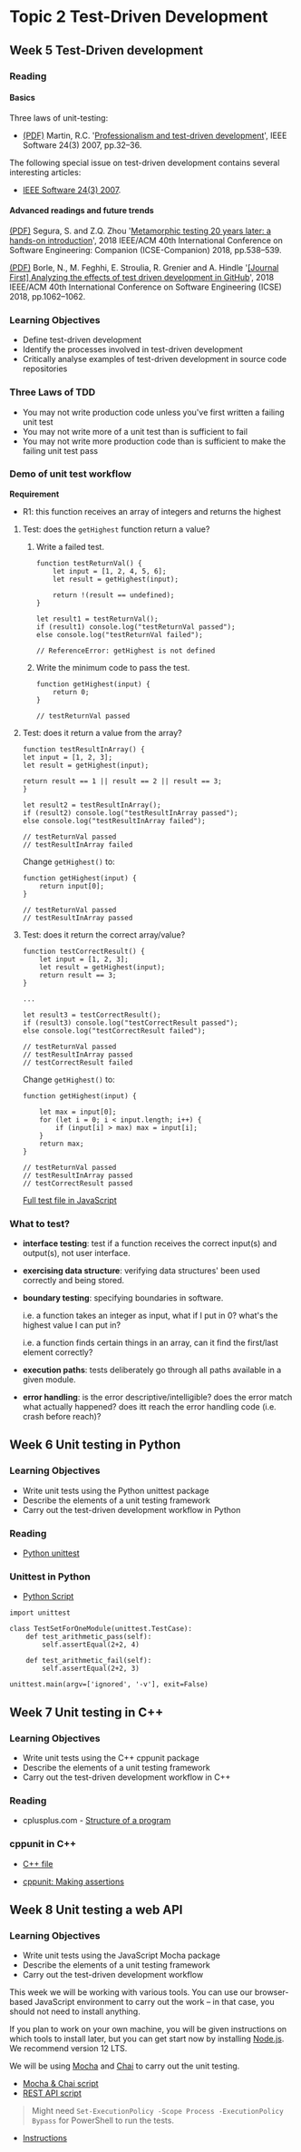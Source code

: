 # Topic 2 Test-Driven Development

## Week 5 Test-Driven development

### Reading

#### Basics

Three laws of unit-testing:

- [(PDF)](../08-PDF/Professionalism%20and%20Test-Driven%20Development.pdf) Martin, R.C. '[Professionalism and test-driven development](https://ieeexplore.ieee.org/document/4163026)', IEEE Software 24(3) 2007, pp.32–36.

The following special issue on test-driven development contains several interesting articles:

- [IEEE Software 24(3) 2007](https://ieeexplore.ieee.org/xpl/tocresult.jsp?isnumber=4163008).

#### Advanced readings and future trends

[(PDF)](../08-PDF/Metamorphic%20Testing%2020%20Years%20Later%20-%20A%20Hands-on%20Introduction.pdf) Segura, S. and Z.Q. Zhou '[Metamorphic testing 20 years later: a hands-on introduction](https://ieeexplore.ieee.org/document/8449651)', 2018 IEEE/ACM 40th International Conference on Software Engineering: Companion (ICSE-Companion) 2018, pp.538–539.

[(PDF)](../08-PDF/%5BJournal%20First%5D%20Analyzing%20the%20Effects%20of%20Test%20Driven%20Development%20in%20GitHub.pdf) Borle, N., M. Feghhi, E. Stroulia, R. Grenier and A. Hindle '[[Journal First] Analyzing the effects of test driven development in GitHub](https://ieeexplore.ieee.org/document/8453184)', 2018 IEEE/ACM 40th International Conference on Software Engineering (ICSE) 2018, pp.1062–1062.

### Learning Objectives

- Define test-driven development
- Identify the processes involved in test-driven development
- Critically analyse examples of test-driven development in source code repositories

### Three Laws of TDD

- You may not write production code unless you've first written a failing unit test
- You may not write more of a unit test than is sufficient to fail
- You may not write more production code than is sufficient to make the failing unit test pass

### Demo of unit test workflow

**Requirement**

- R1: this function receives an array of integers and returns the highest

1.  Test: does the `getHighest` function return a value?

    1. Write a failed test.

       ```
       function testReturnVal() {
           let input = [1, 2, 4, 5, 6];
           let result = getHighest(input);

           return !(result == undefined);
       }

       let result1 = testReturnVal();
       if (result1) console.log("testReturnVal passed");
       else console.log("testReturnVal failed");

       // ReferenceError: getHighest is not defined
       ```

    2. Write the minimum code to pass the test.

       ```
       function getHighest(input) {
           return 0;
       }

       // testReturnVal passed
       ```

2.  Test: does it return a value from the array?

    ```
    function testResultInArray() {
    let input = [1, 2, 3];
    let result = getHighest(input);

    return result == 1 || result == 2 || result == 3;
    }

    let result2 = testResultInArray();
    if (result2) console.log("testResultInArray passed");
    else console.log("testResultInArray failed");

    // testReturnVal passed
    // testResultInArray failed
    ```

    Change `getHighest()` to:

    ```
    function getHighest(input) {
        return input[0];
    }

    // testReturnVal passed
    // testResultInArray passed
    ```

3.  Test: does it return the correct array/value?

    ```
    function testCorrectResult() {
        let input = [1, 2, 3];
        let result = getHighest(input);
        return result == 3;
    }

    ...

    let result3 = testCorrectResult();
    if (result3) console.log("testCorrectResult passed");
    else console.log("testCorrectResult failed");

    // testReturnVal passed
    // testResultInArray passed
    // testCorrectResult failed
    ```

    Change `getHighest()` to:

    ```
    function getHighest(input) {

        let max = input[0];
        for (let i = 0; i < input.length; i++) {
            if (input[i] > max) max = input[i];
        }
        return max;
    }

    // testReturnVal passed
    // testResultInArray passed
    // testCorrectResult passed
    ```

    [Full test file in JavaScript](index.js)

### What to test?

- **interface testing**: test if a function receives the correct input(s) and output(s), not user interface.

- **exercising data structure**: verifying data structures' been used correctly and being stored.

- **boundary testing**: specifying boundaries in software.

  i.e. a function takes an integer as input, what if I put in 0? what's the highest value I can put in?

  i.e. a function finds certain things in an array, can it find the first/last element correctly?

- **execution paths**: tests deliberately go through all paths available in a given module.

- **error handling**: is the error descriptive/intelligible? does the error match what actually happened? does itt reach the error handling code (i.e. crash before reach)?

## Week 6 Unit testing in Python

### Learning Objectives

- Write unit tests using the Python unittest package
- Describe the elements of a unit testing framework
- Carry out the test-driven development workflow in Python

### Reading

- [Python unittest](https://docs.python.org/3/library/unittest.html)

### Unittest in Python

- [Python Script](main.ipynb)

```
import unittest

class TestSetForOneModule(unittest.TestCase):
    def test_arithmetic_pass(self):
        self.assertEqual(2+2, 4)

    def test_arithmetic_fail(self):
        self.assertEqual(2+2, 3)

unittest.main(argv=['ignored', '-v'], exit=False)
```

## Week 7 Unit testing in C++

### Learning Objectives

- Write unit tests using the C++ cppunit package
- Describe the elements of a unit testing framework
- Carry out the test-driven development workflow in C++

### Reading

- cplusplus.com - [Structure of a program](http://cplusplus.com/doc/tutorial/program_structure/)

### cppunit in C++

- [C++ file](main.cpp)

- [cppunit: Making assertions](https://web.archive.org/web/20180601221213/http://cppunit.sourceforge.net/doc/lastest/group___assertions.html)

## Week 8 Unit testing a web API

### Learning Objectives

- Write unit tests using the JavaScript Mocha package
- Describe the elements of a unit testing framework
- Carry out the test-driven development workflow

This week we will be working with various tools. You can use our browser-based JavaScript environment to carry out the work – in that case, you should not need to install anything.

If you plan to work on your own machine, you will be given instructions on which tools to install later, but you can get start now by installing [Node.js](https://nodejs.org/en/). We recommend version 12 LTS.

We will be using [Mocha](https://mochajs.org/) and [Chai](https://www.chaijs.com/) to carry out the unit testing.

- [Mocha & Chai script](\W8\test\test.js)
- [REST API script](\norestforthewiccad\test\test.js)

> Might need `Set-ExecutionPolicy -Scope Process -ExecutionPolicy Bypass` for PowerShell to run the tests.

- [Instructions](norestforthewiccad.pdf)